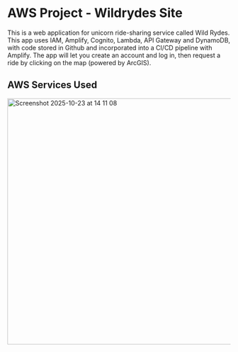 # AWS Project - Wildrydes Site
This is a web application for unicorn ride-sharing service called Wild Rydes. 
This app uses IAM, Amplify, Cognito, Lambda, API Gateway and DynamoDB, with code stored in Github and incorporated into a CI/CD pipeline with Amplify.
The app will let you create an account and log in, then request a ride by clicking on the map (powered by ArcGIS).

## AWS Services Used

<img width="1134" height="556" alt="Screenshot 2025-10-23 at 14 11 08" src="https://github.com/user-attachments/assets/871e1743-4a7b-4812-8772-826fc3cd3020" />



